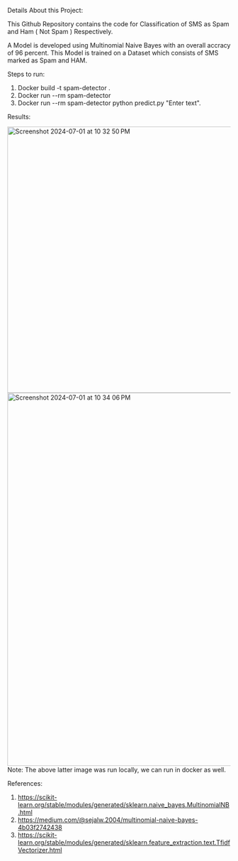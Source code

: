Details About this Project:

This Github Repository contains the code for Classification of SMS as Spam and Ham ( Not Spam ) Respectively.

A Model is developed using Multinomial Naive Bayes with an overall accracy of 96 percent. This Model is trained on a Dataset which consists of SMS marked as Spam and HAM.

Steps to run:
1. Docker build -t spam-detector .
2. Docker run --rm spam-detector
3. Docker run --rm spam-detector python predict.py "Enter text".

Results:

<img width="600" alt="Screenshot 2024-07-01 at 10 32 50 PM" src="https://github.com/neelalohith/SMS_Spam_Classifier/assets/98219059/78d2e6b2-3803-4210-9eca-1e66390e0729">
<br />
<img width="841" alt="Screenshot 2024-07-01 at 10 34 06 PM" src="https://github.com/neelalohith/SMS_Spam_Classifier/assets/98219059/7ec6b9da-8bbd-4fb2-bdd1-654d2addd4e8">
<br />
Note: The above latter image was run locally, we can run in docker as well.

References:
1. https://scikit-learn.org/stable/modules/generated/sklearn.naive_bayes.MultinomialNB.html
2. https://medium.com/@sejalw.2004/multinomial-naive-bayes-4b03f2742438
3. https://scikit-learn.org/stable/modules/generated/sklearn.feature_extraction.text.TfidfVectorizer.html
